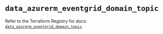 # `data_azurerm_eventgrid_domain_topic`

Refer to the Terraform Registry for docs: [`data_azurerm_eventgrid_domain_topic`](https://registry.terraform.io/providers/hashicorp/azurerm/3.87.0/docs/data-sources/eventgrid_domain_topic).
